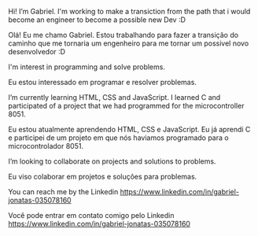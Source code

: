 Hi! I’m Gabriel. I'm working to make a transiction from the path that i would become an engineer to become a possible new Dev :D

Olá! Eu me chamo Gabriel. Estou trabalhando para fazer a transição do caminho que me tornaria um engenheiro para me tornar um possivel novo desenvolvedor :D

I'm interest in programming and solve problems.

Eu estou interessado em programar e resolver problemas.

I’m currently learning HTML, CSS and JavaScript. I learned C and participated of a project that we had programmed for the microcontroller 8051.

Eu estou atualmente aprendendo HTML, CSS e JavaScript. Eu já aprendi C e participei de um projeto em que nós haviamos programado para o microcontrolador 8051.

I’m looking to collaborate on projects and solutions to problems.

Eu viso colaborar em projetos e soluções para problemas.

You can reach me by the Linkedin https://www.linkedin.com/in/gabriel-jonatas-035078160

Você pode entrar em contato comigo pelo Linkedin https://www.linkedin.com/in/gabriel-jonatas-035078160

<!---
GabrielJonatas/GabrielJonatas is a ✨ special ✨ repository because its `README.md` (this file) appears on your GitHub profile.
You can click the Preview link to take a look at your changes.
--->
